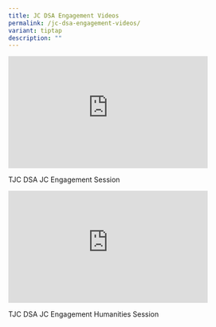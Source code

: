 ```yaml
---
title: JC DSA Engagement Videos
permalink: /jc-dsa-engagement-videos/
variant: tiptap
description: ""
---
```

<div class="iframe-wrapper">
<iframe height="225" width="400" allowfullscreen="true" frameborder="0" src="https://www.youtube.com/embed/NDlDcmXdEVU?rel=0&amp;modestbranding=1&amp;autohide=1"></iframe>
</div>
<p>TJC DSA JC Engagement Session</p>
<div class="iframe-wrapper">
<iframe height="225" width="400" allowfullscreen="true" frameborder="0" src="https://www.youtube.com/embed/k4qQriWA52I?rel=0&amp;modestbranding=1&amp;autohide=1"></iframe>
</div>
<p>TJC DSA JC Engagement Humanities Session</p>